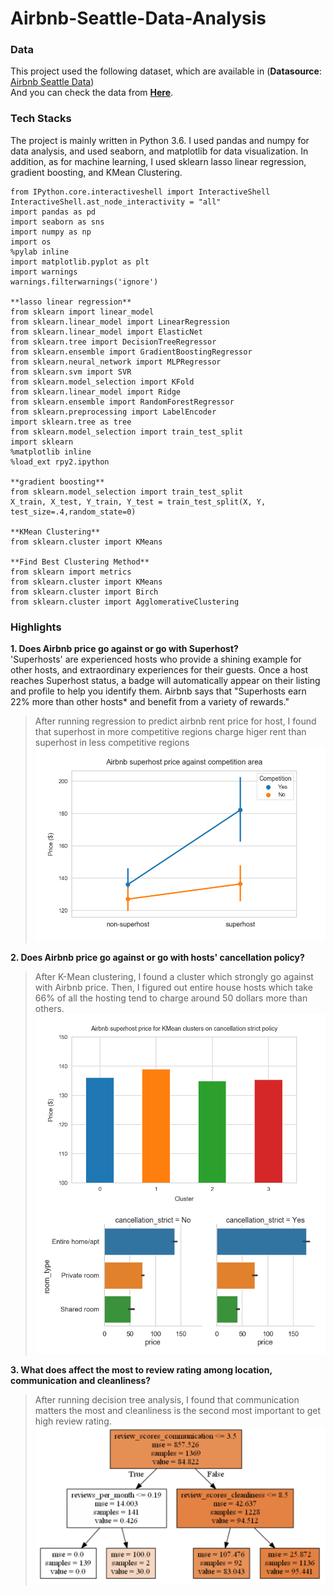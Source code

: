 # Airbnb-Seattle-Data-Analysis

### Data 
This project used the following dataset, which are available in  (**Datasource**: [Airbnb Seattle Data](https://www.kaggle.com/airbnb/seattle))   
And you can check the data from  [**Here**](https://github.com/juliaYi/Airbnb-Seattle-Data-Analysis/tree/master/dataset).

### Tech Stacks
The project is mainly written in Python 3.6. I used pandas and numpy for data analysis, and used seaborn, and matplotlib for data visualization.
In addition, as for machine learning, I used sklearn lasso linear regression, gradient boosting, and KMean Clustering.
```
from IPython.core.interactiveshell import InteractiveShell
InteractiveShell.ast_node_interactivity = "all"
import pandas as pd
import seaborn as sns
import numpy as np
import os
%pylab inline
import matplotlib.pyplot as plt
import warnings
warnings.filterwarnings('ignore')

**lasso linear regression**
from sklearn import linear_model
from sklearn.linear_model import LinearRegression
from sklearn.linear_model import ElasticNet
from sklearn.tree import DecisionTreeRegressor
from sklearn.ensemble import GradientBoostingRegressor
from sklearn.neural_network import MLPRegressor
from sklearn.svm import SVR
from sklearn.model_selection import KFold
from sklearn.linear_model import Ridge
from sklearn.ensemble import RandomForestRegressor
from sklearn.preprocessing import LabelEncoder
import sklearn.tree as tree
from sklearn.model_selection import train_test_split
import sklearn
%matplotlib inline
%load_ext rpy2.ipython

**gradient boosting**
from sklearn.model_selection import train_test_split
X_train, X_test, Y_train, Y_test = train_test_split(X, Y, test_size=.4,random_state=0)

**KMean Clustering**
from sklearn.cluster import KMeans

**Find Best Clustering Method**
from sklearn import metrics
from sklearn.cluster import KMeans
from sklearn.cluster import Birch
from sklearn.cluster import AgglomerativeClustering

```
### Highlights 
**1. Does Airbnb price go against or go with Superhost?**<br>
'Superhosts' are experienced hosts who provide a shining example for other hosts, and extraordinary experiences for their guests. Once a host reaches Superhost status, a badge will automatically appear on their listing and profile to help you identify them.
Airbnb says that "Superhosts earn 22% more than other hosts* and benefit from a variety of rewards."
>After running regression to predict airbnb rent price for host, I found that superhost in more competitive regions charge higer rent than superhost in less competitive regions
![png](./pics/image11.png)  

**2. Does Airbnb price go against or go with hosts' cancellation policy?**
>After K-Mean clustering, I found a cluster which strongly go against with Airbnb price. Then, I figured out entire house hosts which take 66% of all the hosting tend to charge around 50 dollars more than others. 
![png](./pics/image12.png)
![png](./pics/image13.png)  

**3. What does affect the most to review rating among location, communication and cleanliness?**
> After running decision tree analysis, I found that communication matters the most and cleanliness is the second most important to get high review rating.
![png](./pics/image16.png)   
